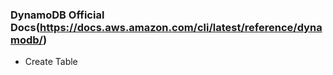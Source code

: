### DynamoDB Official Docs(https://docs.aws.amazon.com/cli/latest/reference/dynamodb/)
- Create Table
```

```
